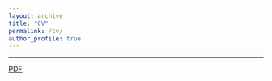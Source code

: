 ```yaml
---
layout: archive
title: "CV"
permalink: /cv/
author_profile: true
---
```


---
[PDF](https://raw.githubusercontent.com/Anirudh-Phukan/Anirudh-Phukan.github.io/master/files/Resume.pdf)